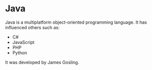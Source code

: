 # Java

Java is a multiplatform object-oriented programming language. It has influenced others such as:

* C#
* JavaScript
* PHP
* Python

It was developed by James Gosling.
